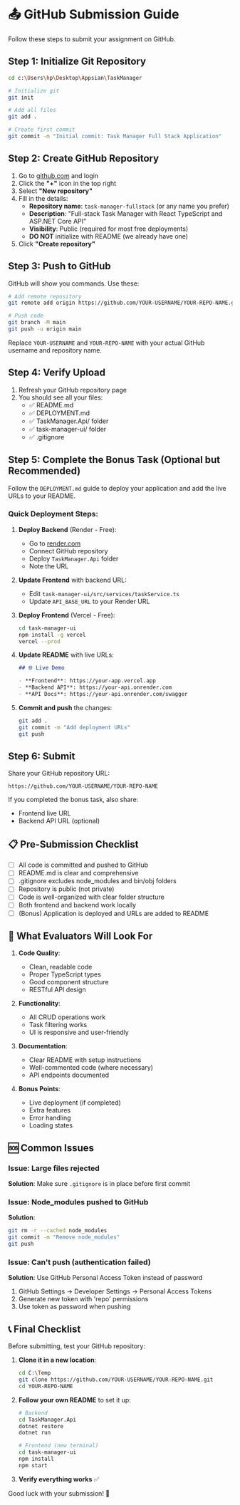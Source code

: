 # 📤 GitHub Submission Guide

Follow these steps to submit your assignment on GitHub.

## Step 1: Initialize Git Repository

```bash
cd c:\Users\hp\Desktop\Appsian\TaskManager

# Initialize git
git init

# Add all files
git add .

# Create first commit
git commit -m "Initial commit: Task Manager Full Stack Application"
```

## Step 2: Create GitHub Repository

1. Go to [github.com](https://github.com) and login
2. Click the **"+"** icon in the top right
3. Select **"New repository"**
4. Fill in the details:
   - **Repository name**: `task-manager-fullstack` (or any name you prefer)
   - **Description**: "Full-stack Task Manager with React TypeScript and ASP.NET Core API"
   - **Visibility**: Public (required for most free deployments)
   - **DO NOT** initialize with README (we already have one)
5. Click **"Create repository"**

## Step 3: Push to GitHub

GitHub will show you commands. Use these:

```bash
# Add remote repository
git remote add origin https://github.com/YOUR-USERNAME/YOUR-REPO-NAME.git

# Push code
git branch -M main
git push -u origin main
```

Replace `YOUR-USERNAME` and `YOUR-REPO-NAME` with your actual GitHub username and repository name.

## Step 4: Verify Upload

1. Refresh your GitHub repository page
2. You should see all your files:
   - ✅ README.md
   - ✅ DEPLOYMENT.md
   - ✅ TaskManager.Api/ folder
   - ✅ task-manager-ui/ folder
   - ✅ .gitignore

## Step 5: Complete the Bonus Task (Optional but Recommended)

Follow the `DEPLOYMENT.md` guide to deploy your application and add the live URLs to your README.

### Quick Deployment Steps:

1. **Deploy Backend** (Render - Free):
   - Go to [render.com](https://render.com)
   - Connect GitHub repository
   - Deploy `TaskManager.Api` folder
   - Note the URL

2. **Update Frontend** with backend URL:
   - Edit `task-manager-ui/src/services/taskService.ts`
   - Update `API_BASE_URL` to your Render URL

3. **Deploy Frontend** (Vercel - Free):
   ```bash
   cd task-manager-ui
   npm install -g vercel
   vercel --prod
   ```

4. **Update README** with live URLs:
   ```markdown
   ## 🌐 Live Demo
   
   - **Frontend**: https://your-app.vercel.app
   - **Backend API**: https://your-api.onrender.com
   - **API Docs**: https://your-api.onrender.com/swagger
   ```

5. **Commit and push** the changes:
   ```bash
   git add .
   git commit -m "Add deployment URLs"
   git push
   ```

## Step 6: Submit

Share your GitHub repository URL:
```
https://github.com/YOUR-USERNAME/YOUR-REPO-NAME
```

If you completed the bonus task, also share:
- Frontend live URL
- Backend API URL (optional)

## 📋 Pre-Submission Checklist

- [ ] All code is committed and pushed to GitHub
- [ ] README.md is clear and comprehensive
- [ ] .gitignore excludes node_modules and bin/obj folders
- [ ] Repository is public (not private)
- [ ] Code is well-organized with clear folder structure
- [ ] Both frontend and backend work locally
- [ ] (Bonus) Application is deployed and URLs are added to README

## 🎯 What Evaluators Will Look For

1. **Code Quality**:
   - Clean, readable code
   - Proper TypeScript types
   - Good component structure
   - RESTful API design

2. **Functionality**:
   - All CRUD operations work
   - Task filtering works
   - UI is responsive and user-friendly

3. **Documentation**:
   - Clear README with setup instructions
   - Well-commented code (where necessary)
   - API endpoints documented

4. **Bonus Points**:
   - Live deployment (if completed)
   - Extra features
   - Error handling
   - Loading states

## 🆘 Common Issues

### Issue: Large files rejected
**Solution**: Make sure `.gitignore` is in place before first commit

### Issue: Node_modules pushed to GitHub
**Solution**: 
```bash
git rm -r --cached node_modules
git commit -m "Remove node_modules"
git push
```

### Issue: Can't push (authentication failed)
**Solution**: Use GitHub Personal Access Token instead of password
1. GitHub Settings → Developer Settings → Personal Access Tokens
2. Generate new token with 'repo' permissions
3. Use token as password when pushing

## 📞 Final Checklist

Before submitting, test your GitHub repository:

1. **Clone it in a new location**:
   ```bash
   cd C:\Temp
   git clone https://github.com/YOUR-USERNAME/YOUR-REPO-NAME.git
   cd YOUR-REPO-NAME
   ```

2. **Follow your own README** to set it up:
   ```bash
   # Backend
   cd TaskManager.Api
   dotnet restore
   dotnet run
   
   # Frontend (new terminal)
   cd task-manager-ui
   npm install
   npm start
   ```

3. **Verify everything works** ✅

Good luck with your submission! 🚀
